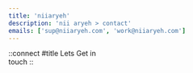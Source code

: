 ```yaml
---
title: 'niiaryeh'
description: 'nii aryeh > contact'
emails: ['sup@niiaryeh.com', 'work@niiaryeh.com']
---
```


::connect
#title
Lets Get in\
touch
::